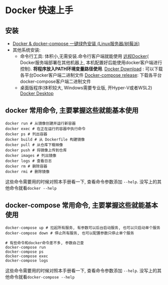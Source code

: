 # Docker 快速上手

## 安装
* [Docker & docker-compose 一键绿色安装 (Linux服务器/树莓派)](./README.md)
* 其他系统安装:
  - 命令行工具: 体积小,无需安装.命令行客户端就能使用 [远程Docker](../../Ops/远程Docker.md)( Docker服务端部署在其他机器上, 本机配置好后能使用docker客户端进行控制). **将程序放入PATH环境变量路径使用**.
    [Docker Download](https://download.docker.com/) : 可以下载各平台Docker客户端二进制文件
    [Docker-compose release](https://github.com/docker/compose/releases/latest): 下载各平台docker-compose客户端二进制文件
  - 桌面版程序(体积较大, Windows需要专业版, 开Hyper-V或者WSL2)
    [Docker Desktop](https://www.docker.com/products/docker-desktop/)

## docker 常用命令, 主要掌握这些就能基本使用

```shell
docker run # 从镜像创建并运行新容器
docker exec # 在正在运行的容器中执行命令
docker ps # 列出容器
docker build # 从 Dockerfile 构建镜像
docker pull # 从仓库下载映像
docker push # 将镜像上传到仓库
docker images # 列出镜像
docker logs # 查看日志
docker rm # 删除容器
docker rmi # 删除镜像
```
这些命令需要用的时候对照本手册看一下, 查看命令参数添加 ```--help```. 没写上的其他命令就看```docker --help```

## docker-compose 常用命令, 主要掌握这些就能基本使用
```shell
docker-compose up # 拉起所有服务, 有参数可以后台启动服务, 也可以只启动单个服务
docker-compose down # 停止所有服务, 也可以配置参数只停止单个服务

# 有些命令和docker命令差不多, 参数自己查
docker-compose run
docker-compose ps
docker-compose exec
docker-compose logs
```
这些命令需要用的时候对照本手册看一下, 查看命令参数添加 ```--help```. 没写上的其他命令就看```docker-compose --help```